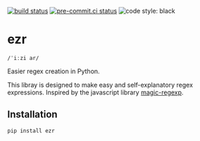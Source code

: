 [![build status](https://github.com/fstermann/ezr/actions/workflows/main.yml/badge.svg)](https://github.com/fstermann/ezr/actions/workflows/main.yml)
[![pre-commit.ci status](https://results.pre-commit.ci/badge/github/fstermann/ezr/main.svg)](https://results.pre-commit.ci/latest/github/fstermann/ezr/main)
![code style: black](https://img.shields.io/badge/code%20style-black-000000.svg)

# ezr

`/ˈiːzi ar/`

Easier regex creation in Python.

This libray is designed to make easy and self-explanatory regex expressions.
Inspired by the javascript library [magic-regexp](https://github.com/danielroe/magic-regexp).

## Installation

```bash
pip install ezr
```
